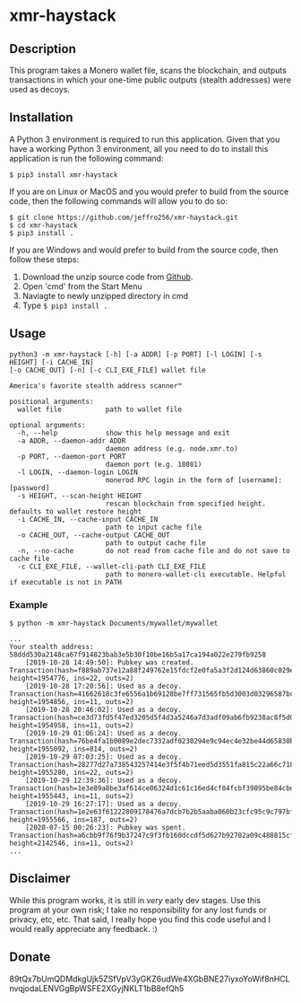 # xmr-haystack

## Description

This program takes a Monero wallet file, scans the blockchain, and outputs transactions in which
your one-time public outputs (stealth addresses) were used as decoys.

## Installation

A Python 3 environment is required to run this application. Given that you have a working Python 3
environment, all you need to do to install this application is run the following command:

```
$ pip3 install xmr-haystack
```

If you are on Linux or MacOS and you would prefer to build from the source code, then the following
commands will allow you to do so:

```
$ git clone https://github.com/jeffro256/xmr-haystack.git
$ cd xmr-haystack
$ pip3 install .
```

If you are Windows and would prefer to build from the source code, then follow these steps:

1. Download the unzip source code from [Github](https://github.com/jeffro256/xmr-haystack).
2. Open 'cmd' from the Start Menu
3. Naviagte to newly unzipped directory in cmd
4. Type `$ pip3 install .`

## Usage

```
python3 -m xmr-haystack [-h] [-a ADDR] [-p PORT] [-l LOGIN] [-s HEIGHT] [-i CACHE_IN]
[-o CACHE_OUT] [-n] [-c CLI_EXE_FILE] wallet file

America's favorite stealth address scanner™

positional arguments:
  wallet file           path to wallet file

optional arguments:
  -h, --help            show this help message and exit
  -a ADDR, --daemon-addr ADDR
                        daemon address (e.g. node.xmr.to)
  -p PORT, --daemon-port PORT
                        daemon port (e.g. 18081)
  -l LOGIN, --daemon-login LOGIN
                        monerod RPC login in the form of [username]:[password]
  -s HEIGHT, --scan-height HEIGHT
                        rescan blockchain from specified height. defaults to wallet restore height
  -i CACHE_IN, --cache-input CACHE_IN
                        path to input cache file
  -o CACHE_OUT, --cache-output CACHE_OUT
                        path to output cache file
  -n, --no-cache        do not read from cache file and do not save to cache file
  -c CLI_EXE_FILE, --wallet-cli-path CLI_EXE_FILE
                        path to monero-wallet-cli executable. Helpful if executable is not in PATH
```

### Example

```
$ python -m xmr-haystack Documents/mywallet/mywallet

...
Your stealth address: 58ddd530a2148ca67f914823bab3e5b30f10be16b5a17ca194a022e279fb9258
    [2019-10-28 14:49:50]: Pubkey was created. Transaction(hash=f889ab737e12a88f249762e15fdcf2e0fa5a3f2d124d63860c029e57a61d33b6, height=1954776, ins=22, outs=2)
    [2019-10-28 17:20:56]: Used as a decoy. Transaction(hash=41662618c3fe6556a1b69128be7ff731565fb5d3003d03296587bc3d9985e01b, height=1954856, ins=11, outs=2)
    [2019-10-28 20:46:02]: Used as a decoy. Transaction(hash=ce3d73fd5f47ed3205d5f4d3a5246a7d3adf09ab6fb9238ac8f5d0c3976874d3, height=1954958, ins=11, outs=2)
    [2019-10-29 01:06:24]: Used as a decoy. Transaction(hash=76be4fa1b0089e2dec7332adf0230294e9c94ec4e32be44d65830ba2f0ecb1c3, height=1955092, ins=814, outs=2)
    [2019-10-29 07:03:25]: Used as a decoy. Transaction(hash=28277d27a738543257414e3f5f4b71eed5d3551fa815c22a66c7183cf38ebcd1, height=1955280, ins=22, outs=2)
    [2019-10-29 12:39:36]: Used as a decoy. Transaction(hash=1e3e89a8be3af614ce06324d1c61c16ed4cf84fcbf39095be84cbe3875fd0644, height=1955443, ins=11, outs=2)
    [2019-10-29 16:27:17]: Used as a decoy. Transaction(hash=1e2e63f61222809178476a7dcb7b2b5aaba060b23cfc95c9c797bfb3d233b92f, height=1955566, ins=187, outs=2)
    [2020-07-15 00:26:23]: Pubkey was spent. Transaction(hash=a6cbb9f76f9b37247c9f3fb160dccdf5d627b92702a09c488815cf8bcd9baf70, height=2142546, ins=11, outs=2)
...

```

## Disclaimer

While this program works, it is still in *very* early dev stages. Use this program at your own risk;
I take no responsibility for any lost funds or privacy, etc, etc. That said, I really hope you find
this code useful and I would really appreciate any feedback. :)

## Donate

89tQx7bUmQDMdkgUjk5ZSfVpV3yGKZ6udWe4XGbBNE27iyxoYoWif8nHCLnvqjodaLENVGgBpWSFE2XGyjNKLT1bB8efQh5

